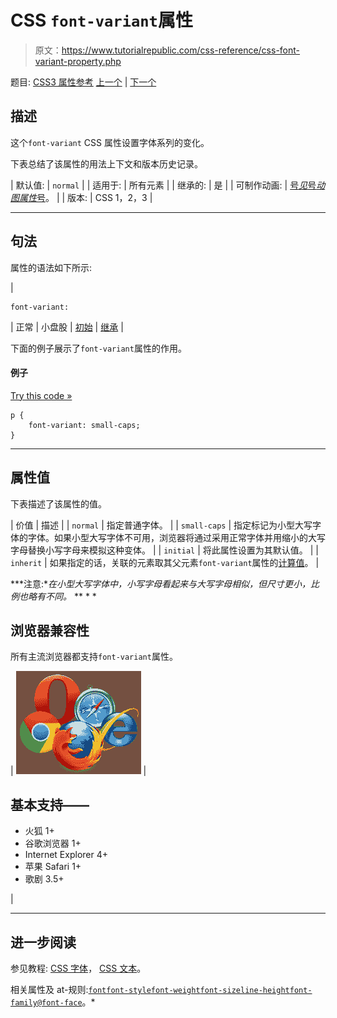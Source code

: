 # CSS `font-variant`属性

> 原文：<https://www.tutorialrepublic.com/css-reference/css-font-variant-property.php>

题目: [CSS3 属性参考](css3-properties.php) [上一个](css-font-style-property.php) | [下一个](css-font-weight-property.php)

## 描述

这个`font-variant` CSS 属性设置字体系列的变化。

下表总结了该属性的用法上下文和版本历史记录。

| 默认值: | `normal` |
| 适用于: | 所有元素 |
| 继承的: | 是 |
| 可制作动画: | [号*见*号*动图属性*号](css-animatable-properties.php)。 |
| 版本: | CSS 1，2，3 |

* * *

## 句法

属性的语法如下所示:

| 

```
font-variant: 
```

 | 正常 &#124; 小盘股 &#124; [初始](../definitions.php#initial) &#124; [继承](../definitions.php#inherit) |

下面的例子展示了`font-variant`属性的作用。

#### 例子

[Try this code »](../codelab.php?topic=css&file=font-variant-property "Try this code using online Editor")

```
p {
    font-variant: small-caps;
}
```

* * *

## 属性值

下表描述了该属性的值。

| 价值 | 描述 |
| `normal` | 指定普通字体。 |
| `small-caps` | 指定标记为小型大写字体的字体。如果小型大写字体不可用，浏览器将通过采用正常字体并用缩小的大写字母替换小写字母来模拟这种变体。 |
| `initial` | 将此属性设置为其默认值。 |
| `inherit` | 如果指定的话，关联的元素取其父元素`font-variant`属性的[计算值](../definitions.php#computed-value)。 |

 ***注意:**在小型大写字体中，小写字母看起来与大写字母相似，但尺寸更小，比例也略有不同。*  ** * *

## 浏览器兼容性

所有主流浏览器都支持`font-variant`属性。

| ![Browsers Icon](img/e9331123c77668c1832e541c2fca1002.png) | 

## 基本支持——

*   火狐 1+
*   谷歌浏览器 1+
*   Internet Explorer 4+
*   苹果 Safari 1+
*   歌剧 3.5+

 |

* * *

## 进一步阅读

参见教程: [CSS 字体](../css-tutorial/css-fonts.php)， [CSS 文本](../css-tutorial/css-text.php)。

相关属性及 at-规则:[`font`](css-font-property.php)[`font-style`](css-font-style-property.php)[`font-weight`](css-font-weight-property.php)[`font-size`](css-font-size-property.php)[`line-height`](css-line-height-property.php)[`font-family`](css-font-family-property.php)[`@font-face`](css-font-face-rule.php)。*